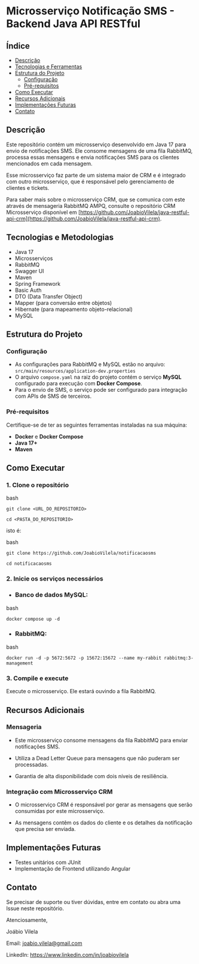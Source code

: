 # Microsserviço Notificação SMS - Backend Java API RESTful


## Índice

- [Descrição](#descrição)
- [Tecnologias e Ferramentas](#tecnologias-e-ferramentas)
- [Estrutura do Projeto](#estrutura-do-projeto)
  - [Configuração](#configuração)
  - [Pré-requisitos](#pré-requisitos)
- [Como Executar](#como-executar)
- [Recursos Adicionais](#recursos-adicionais)
- [Implementações Futuras](#implementações-futuras)
- [Contato](#contato)

## Descrição

Este repositório contém um microsserviço desenvolvido em Java 17 para envio de notificações SMS. Ele consome mensagens de uma fila RabbitMQ, processa essas mensagens e envia notificações SMS para os clientes mencionados em cada mensagem.

Esse microsserviço faz parte de um sistema maior de CRM e é integrado com outro microsserviço, que é responsável pelo gerenciamento de clientes e tickets.

Para saber mais sobre o microsserviço CRM, que se comunica com este através de mensageria RabbitMQ AMPQ, consulte o repositório CRM Microsserviço disponível em [https://github.com/JoabioVilela/java-restful-api-crm](https://github.com/JoabioVilela/java-restful-api-crm).


## Tecnologias e Metodologias

- Java 17
- Microsserviços
- RabbitMQ
- Swagger UI
- Maven
- Spring Framework
- Basic Auth
- DTO (Data Transfer Object)
- Mapper (para conversão entre objetos)
- Hibernate (para mapeamento objeto-relacional)
- MySQL

  
## Estrutura do Projeto

### Configuração

- As configurações para RabbitMQ e MySQL estão no arquivo:
  `src/main/resources/application-dev.properties`
- O arquivo `compose.yaml` na raiz do projeto contém o serviço **MySQL** configurado para execução com **Docker Compose**.
- Para o envio de SMS, o serviço pode ser configurado para integração com APIs de SMS de terceiros.
 
### Pré-requisitos

Certifique-se de ter as seguintes ferramentas instaladas na sua máquina:

- **Docker** e **Docker Compose**
- **Java 17+**
- **Maven**


## Como Executar

### 1. Clone o repositório
 
bash

`git clone <URL_DO_REPOSITORIO>`

`cd <PASTA_DO_REPOSITORIO>`

isto é:

bash

`git clone https://github.com/JoabioVilela/notificacaosms`

`cd notificacaosms`

### 2. Inicie os serviços necessários

- ### Banco de dados MySQL:

bash

`docker compose up -d`

- ### RabbitMQ:

bash

`docker run -d -p 5672:5672 -p 15672:15672 --name my-rabbit rabbitmq:3-management`

### 3. Compile e execute

Execute o microsserviço. Ele estará ouvindo a fila RabbitMQ.


## Recursos Adicionais

### Mensageria

- Este microsserviço consome mensagens da fila RabbitMQ para enviar notificações SMS.

- Utiliza a Dead Letter Queue para mensagens que não puderam ser processadas.

- Garantia de alta disponibilidade com dois níveis de resiliência.

### Integração com Microsserviço CRM

 - O microsserviço CRM é responsável por gerar as mensagens que serão consumidas por este microsserviço.

- As mensagens contêm os dados do cliente e os detalhes da notificação que precisa ser enviada.

## Implementações Futuras

- Testes unitários com JUnit
- Implementação de Frontend utilizando Angular

## Contato

Se precisar de suporte ou tiver dúvidas, entre em contato ou abra uma Issue neste repositório.

Atenciosamente,

Joábio Vilela

Email: joabio.vilela@gmail.com

LinkedIn: https://www.linkedin.com/in/joabiovilela
